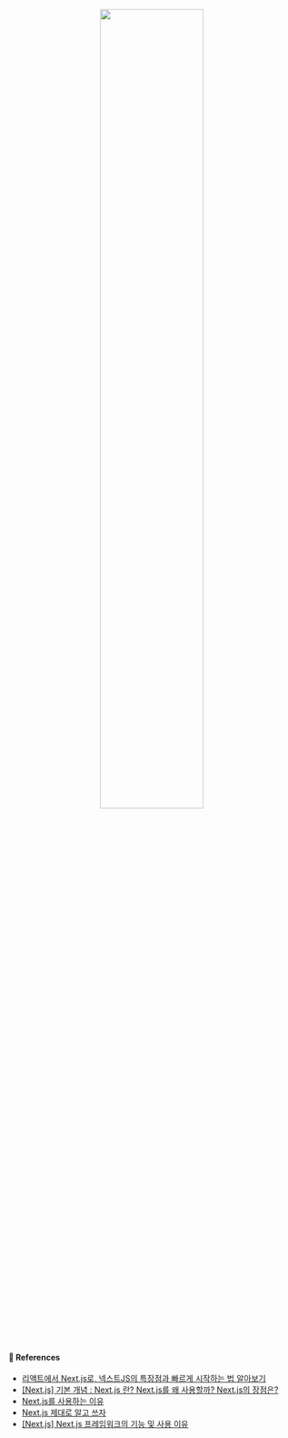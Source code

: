 <p align="center"><img src="https://github.com/JeongwooHam/FE_Study_Logs/assets/123251211/8618605f-0ca0-4dc0-bc80-b08344855dfd" width="60%"/></p>

#### 🔎 References

- [리액트에서 Next.js로, 넥스트JS의 특장점과 빠르게 시작하는 법 알아보기](https://m.hanbit.co.kr/channel/category/category_view.html?cms_code=CMS7641364152)
- [[Next.js] 기본 개념 : Next.js 란? Next.js를 왜 사용할까? Next.js의 장점은?](https://velog.io/@syoung125/Next.js-%EA%B8%B0%EB%B3%B8-%EA%B0%9C%EB%85%90-1-Next.js-%EB%9E%80-Next.js%EB%A5%BC-%EC%99%9C-%EC%82%AC%EC%9A%A9%ED%95%A0%EA%B9%8C-Next.js%EC%9D%98-%EC%9E%A5%EC%A0%90%EC%9D%80)
- [Next.js를 사용하는 이유](https://ivorycode.tistory.com/entry/Nextjs%EB%A5%BC-%EC%82%AC%EC%9A%A9%ED%95%98%EB%8A%94-%EC%9D%B4%EC%9C%A0)
- [Next.js 제대로 알고 쓰자](https://medium.com/@msj9121/next-js-%EC%A0%9C%EB%8C%80%EB%A1%9C-%EC%95%8C%EA%B3%A0-%EC%93%B0%EC%9E%90-8727f76614c9)
- [[Next.js] Next.js 프레임워크의 기능 및 사용 이유](https://woohyun-king.tistory.com/128)
